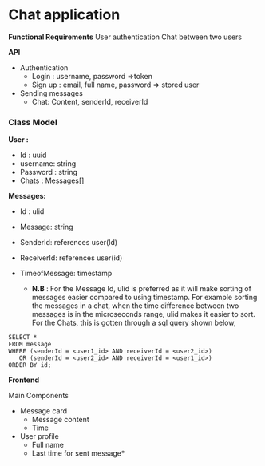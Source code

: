 # Chat application

**Functional Requirements**
User authentication
Chat between two users



**API**
- Authentication 
  - Login : username, password =>token 
  - Sign up : email, full name, password => stored user
- Sending messages
    - Chat: Content, senderId, receiverId

### Class Model

**User :**

- Id : uuid
- username: string 
- Password : string 
- Chats : Messages[]

**Messages:**
- Id : ulid 
- Message: string 
- SenderId: references user(Id)
- ReceiverId: references user(id)
- TimeofMessage: timestamp

  - **N.B** : 
  For the Message Id, ulid is preferred as it will make sorting of messages easier compared to using timestamp. For example sorting the messages in a chat, when the time difference between two messages is in the microseconds range, ulid makes it easier to sort.
For the Chats, this is gotten through a sql query shown below,

```
SELECT *
FROM message
WHERE (senderId = <user1_id> AND receiverId = <user2_id>)
   OR (senderId = <user2_id> AND receiverId = <user1_id>)
ORDER BY id;
```




**Frontend**

Main Components 
- Message card 
  - Message content 
  - Time
- User profile 
  - Full name 
  - Last time for sent message*


